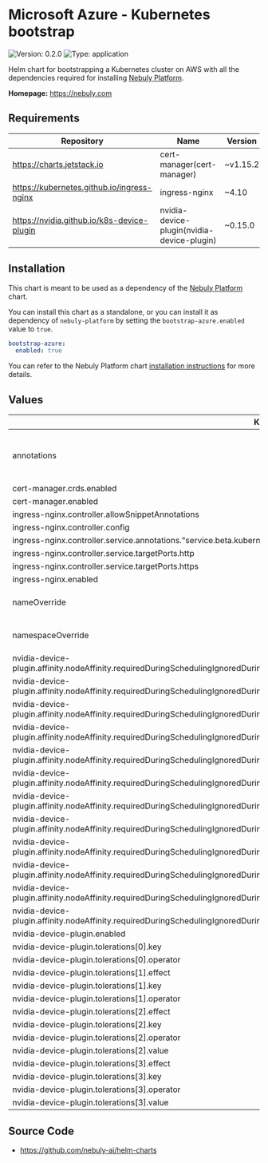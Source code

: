 # Microsoft Azure - Kubernetes bootstrap

![Version: 0.2.0](https://img.shields.io/badge/Version-0.2.0-informational?style=flat-square) ![Type: application](https://img.shields.io/badge/Type-application-informational?style=flat-square)

Helm chart for bootstrapping a Kubernetes cluster on AWS with all the dependencies required for installing [Nebuly Platform](https://nebuly.com).

**Homepage:** <https://nebuly.com>

## Requirements

| Repository | Name | Version |
|------------|------|---------|
| https://charts.jetstack.io | cert-manager(cert-manager) | ~v1.15.2 |
| https://kubernetes.github.io/ingress-nginx | ingress-nginx | ~4.10 |
| https://nvidia.github.io/k8s-device-plugin | nvidia-device-plugin(nvidia-device-plugin) | ~0.15.0 |

## Installation

This chart is meant to be used as a dependency of
the [Nebuly Platform](../nebuly-platform/README.md) chart.

You can install this chart as a standalone, or you can install it as dependency
of `nebuly-platform` by setting the `bootstrap-azure.enabled` value to `true`.

```yaml
bootstrap-azure:
  enabled: true
```

You can refer to the Nebuly Platform
chart [installation instructions](../nebuly-platform/README.md#installation) for more
details.

## Values

| Key | Type | Default | Description |
|-----|------|---------|-------------|
| annotations | object | `{}` | Extra annotations that will be added to all resources. |
| cert-manager.crds.enabled | bool | `true` |  |
| cert-manager.enabled | bool | `true` |  |
| ingress-nginx.controller.allowSnippetAnnotations | bool | `true` |  |
| ingress-nginx.controller.config | object | `{}` |  |
| ingress-nginx.controller.service.annotations."service.beta.kubernetes.io/azure-load-balancer-health-probe-request-path" | string | `"/healthz"` |  |
| ingress-nginx.controller.service.targetPorts.http | string | `"http"` |  |
| ingress-nginx.controller.service.targetPorts.https | string | `"https"` |  |
| ingress-nginx.enabled | bool | `true` |  |
| nameOverride | string | `""` | Override the name of the chart. |
| namespaceOverride | string | `""` | Override the namespace. |
| nvidia-device-plugin.affinity.nodeAffinity.requiredDuringSchedulingIgnoredDuringExecution.nodeSelectorTerms[0].matchExpressions[0].key | string | `"feature.node.kubernetes.io/pci-10de.present"` |  |
| nvidia-device-plugin.affinity.nodeAffinity.requiredDuringSchedulingIgnoredDuringExecution.nodeSelectorTerms[0].matchExpressions[0].operator | string | `"In"` |  |
| nvidia-device-plugin.affinity.nodeAffinity.requiredDuringSchedulingIgnoredDuringExecution.nodeSelectorTerms[0].matchExpressions[0].values[0] | string | `"true"` |  |
| nvidia-device-plugin.affinity.nodeAffinity.requiredDuringSchedulingIgnoredDuringExecution.nodeSelectorTerms[1].matchExpressions[0].key | string | `"feature.node.kubernetes.io/cpu-model.vendor_id"` |  |
| nvidia-device-plugin.affinity.nodeAffinity.requiredDuringSchedulingIgnoredDuringExecution.nodeSelectorTerms[1].matchExpressions[0].operator | string | `"In"` |  |
| nvidia-device-plugin.affinity.nodeAffinity.requiredDuringSchedulingIgnoredDuringExecution.nodeSelectorTerms[1].matchExpressions[0].values[0] | string | `"NVIDIA"` |  |
| nvidia-device-plugin.affinity.nodeAffinity.requiredDuringSchedulingIgnoredDuringExecution.nodeSelectorTerms[2].matchExpressions[0].key | string | `"nvidia.com/gpu.present"` |  |
| nvidia-device-plugin.affinity.nodeAffinity.requiredDuringSchedulingIgnoredDuringExecution.nodeSelectorTerms[2].matchExpressions[0].operator | string | `"In"` |  |
| nvidia-device-plugin.affinity.nodeAffinity.requiredDuringSchedulingIgnoredDuringExecution.nodeSelectorTerms[2].matchExpressions[0].values[0] | string | `"true"` |  |
| nvidia-device-plugin.affinity.nodeAffinity.requiredDuringSchedulingIgnoredDuringExecution.nodeSelectorTerms[3].matchExpressions[0].key | string | `"kubernetes.azure.com/accelerator"` |  |
| nvidia-device-plugin.affinity.nodeAffinity.requiredDuringSchedulingIgnoredDuringExecution.nodeSelectorTerms[3].matchExpressions[0].operator | string | `"In"` |  |
| nvidia-device-plugin.affinity.nodeAffinity.requiredDuringSchedulingIgnoredDuringExecution.nodeSelectorTerms[3].matchExpressions[0].values[0] | string | `"nvidia"` |  |
| nvidia-device-plugin.enabled | bool | `true` |  |
| nvidia-device-plugin.tolerations[0].key | string | `"CriticalAddonsOnly"` |  |
| nvidia-device-plugin.tolerations[0].operator | string | `"Exists"` |  |
| nvidia-device-plugin.tolerations[1].effect | string | `"NoSchedule"` |  |
| nvidia-device-plugin.tolerations[1].key | string | `"nvidia.com/gpu"` |  |
| nvidia-device-plugin.tolerations[1].operator | string | `"Exists"` |  |
| nvidia-device-plugin.tolerations[2].effect | string | `"NoSchedule"` |  |
| nvidia-device-plugin.tolerations[2].key | string | `"sku"` |  |
| nvidia-device-plugin.tolerations[2].operator | string | `"Equal"` |  |
| nvidia-device-plugin.tolerations[2].value | string | `"gpu"` |  |
| nvidia-device-plugin.tolerations[3].effect | string | `"NoSchedule"` |  |
| nvidia-device-plugin.tolerations[3].key | string | `"kubernetes.azure.com/scalesetpriority"` |  |
| nvidia-device-plugin.tolerations[3].operator | string | `"Equal"` |  |
| nvidia-device-plugin.tolerations[3].value | string | `"spot"` |  |

## Source Code

* <https://github.com/nebuly-ai/helm-charts>
